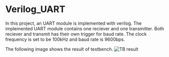 # Verilog_UART

In this project, an UART module is implemented with verilog.
The implemented UART module contains one reciever and one transmitter.
Both reciever and transmit has their own trigger for baud rate.
The clock frequency is set to be 100kHz and baud rate is 9600bps.

The following image shows the result of testbench.
![TB result](https://github.com/Codingminyen/Verilog_UART/edit/main/img/img1.PNG)

